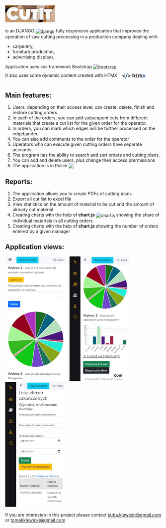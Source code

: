 
# <img src="https://github.com/Klewiu/CutIt/blob/main/static/CutIt_logo.JPG" width="160" height="auto" align="center"/>


is an DJANGO <img src="https://cdn.worldvectorlogo.com/logos/django.svg" alt="django" width="17" height="17" align="center"/>  fully responsive application that improves the operation of saw cutting processing in a production company dealing with:
- carpentry, 
- furniture production, 
- advertising displays, 

Application uses css framework Bootstrap <img src="https://upload.wikimedia.org/wikipedia/commons/b/b2/Bootstrap_logo.svg"   alt="bootsrap" width="25" height="auto" align="center"/><br />
<a> It also uses some dynamic content created with HTMX  <img src="https://github.com/Klewiu/CutIt/blob/main/htmx_logo.webp"   alt="bootsrap" width="100" height="auto" align="center"/>

## Main features:
1. Users, depending on their access level, can create, delete, finish and restore cutting orders. 
2. In each of the orders, you can add subsequent cuts from different materials that create a cut list for the given order for the operator.
3. In orders, you can mark which edges will be further processed on the edgebander.
4. You can also add comments to the order for the operator
5. Operators who can execute given cutting orders have separate accounts
6. The program has the ability to search and sort orders and cutting plans.
7. You can add and delete users, plus change their access prermissions
8. The application is in Polish <img src="https://upload.wikimedia.org/wikipedia/commons/thumb/e/e9/Flag_of_Poland_%28normative%29.svg/360px-Flag_of_Poland_%28normative%29.svg.png" width="20" height="auto" align="center" />


## Reports:
1. The application allows you to create PDFs of cutting plans
2. Export all cut list to excel file
3. View statistics on the amount of material to be cut and the amount of already cut material
4. Creating charts with the help of **chart.js**  <img src="https://www.chartjs.org/img/chartjs-logo.svg" alt="chartjs" width="20" height="20" align="center"/> showing the share of individual materials in all cutting orders
5. Creating charts with the help of **chart.js** showing the number of orders entered by a given manager

## Application views:
<img src="https://github.com/Klewiu/CutIt/blob/main/static/reports_details_1.JPG" alt="report1" width="auto" height="400" margin="5px" />&nbsp;&nbsp;&nbsp;<img src="https://github.com/Klewiu/CutIt/blob/main/static/reports_details_3.JPG" alt="report3" width="auto" height="400" margin="5px"  />&nbsp;&nbsp;&nbsp;<img src="https://github.com/Klewiu/CutIt/blob/main/static/reports_details_4.JPG" alt="report4" width="auto" height="400" margin="5px" />

If you are interesten in this project please contact kuba.klewicki@gmail.com or tomekklewicki@gmail.com

